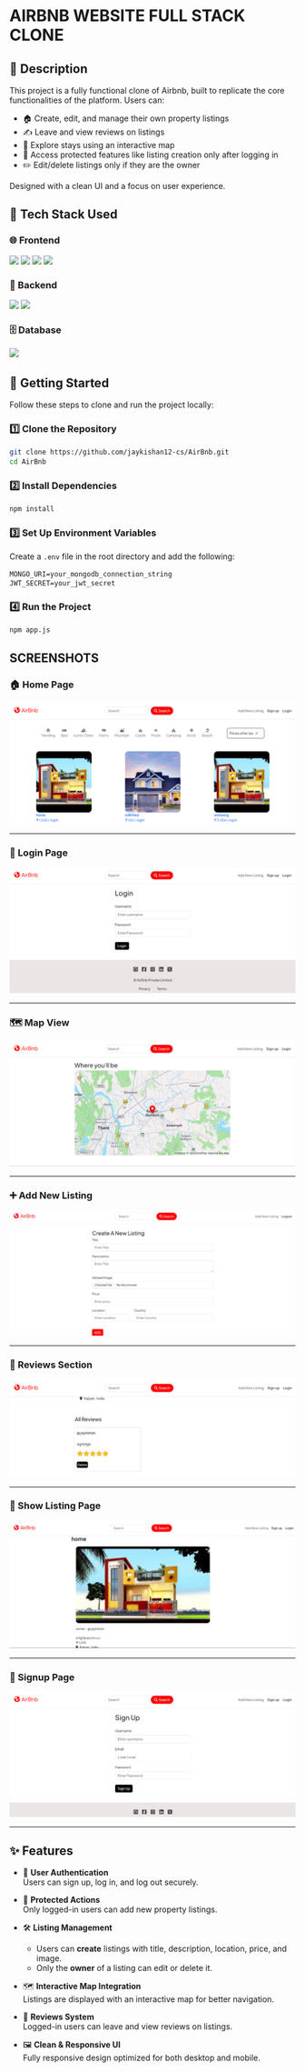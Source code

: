 # AIRBNB WEBSITE FULL STACK CLONE

## 📄 Description

This project is a fully functional clone of Airbnb, built to replicate the core functionalities of the platform. Users can:

- 🏠 Create, edit, and manage their own property listings  
- ✍️ Leave and view reviews on listings  
- 📍 Explore stays using an interactive map  
- 🔐 Access protected features like listing creation only after logging in  
- ✏️ Edit/delete listings only if they are the owner  

Designed with a clean UI and a focus on user experience.


## 🧰 Tech Stack Used

### 🌐 Frontend
<p align="left">
  <img src="https://img.shields.io/badge/HTML5-E34F26?logo=html5&logoColor=white" />
  <img src="https://img.shields.io/badge/CSS3-1572B6?logo=css3&logoColor=white" />
  <img src="https://img.shields.io/badge/JavaScript-F7DF1E?logo=javascript&logoColor=black" />
  <img src="https://img.shields.io/badge/EJS-8B4513?logo=ejs&logoColor=white" />
</p>

### 🔧 Backend
<p align="left">
  <img src="https://img.shields.io/badge/Node.js-339933?logo=nodedotjs&logoColor=white" />
  <img src="https://img.shields.io/badge/Express.js-000000?logo=express&logoColor=white" />
</p>

### 🗄️ Database
<p align="left">
  <img src="https://img.shields.io/badge/MongoDB-47A248?logo=mongodb&logoColor=white" />
</p>



## 🚀 Getting Started

Follow these steps to clone and run the project locally:

### 1️⃣ Clone the Repository
```bash
git clone https://github.com/jaykishan12-cs/AirBnb.git
cd AirBnb
```

### 2️⃣ Install Dependencies
```bash
npm install
```

### 3️⃣ Set Up Environment Variables

Create a `.env` file in the root directory and add the following:

```env
MONGO_URI=your_mongodb_connection_string
JWT_SECRET=your_jwt_secret
```

### 4️⃣ Run the Project
```bash
npm app.js
```

## SCREENSHOTS

### 🏠 Home Page
![Home Page](public/screenshots/home.png)

---

### 🔐 Login Page
![Login Page](public/screenshots/login.png)

---

### 🗺️ Map View
![Map View](public/screenshots/map.png)

---

### ➕ Add New Listing
![New Listing](public/screenshots/new.png)

---

### 📝 Reviews Section
![Reviews](public/screenshots/reviews.png)

---

### 📄 Show Listing Page
![Show Listing](public/screenshots/show.png)

---

### 🧾 Signup Page
![Signup](public/screenshots/signup.png)

---

## ✨ Features

- 🔐 **User Authentication**  
  Users can sign up, log in, and log out securely.

- 🧾 **Protected Actions**  
  Only logged-in users can add new property listings.

- 🛠️ **Listing Management**  
  - Users can **create** listings with title, description, location, price, and image.
  - Only the **owner** of a listing can edit or delete it.

- 🗺️ **Interactive Map Integration**  
  Listings are displayed with an interactive map for better navigation.

- 💬 **Reviews System**  
  Logged-in users can leave and view reviews on listings.

- 🖼️ **Clean & Responsive UI**  
  Fully responsive design optimized for both desktop and mobile.






